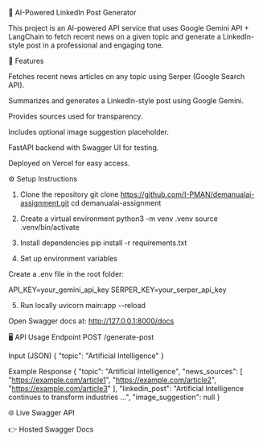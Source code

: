 🚀 AI-Powered LinkedIn Post Generator

This project is an AI-powered API service that uses Google Gemini API + LangChain to fetch recent news on a given topic and generate a LinkedIn-style post in a professional and engaging tone.

📌 Features

Fetches recent news articles on any topic using Serper (Google Search API).

Summarizes and generates a LinkedIn-style post using Google Gemini.

Provides sources used for transparency.

Includes optional image suggestion placeholder.

FastAPI backend with Swagger UI for testing.

Deployed on Vercel for easy access.

⚙️ Setup Instructions
1. Clone the repository
git clone https://github.com/I-PMAN/demanualai-assignment.git
cd demanualai-assignment

2. Create a virtual environment
python3 -m venv .venv
source .venv/bin/activate

3. Install dependencies
pip install -r requirements.txt

4. Set up environment variables

Create a .env file in the root folder:

API_KEY=your_gemini_api_key
SERPER_KEY=your_serper_api_key

5. Run locally
uvicorn main:app --reload


Open Swagger docs at: http://127.0.0.1:8000/docs

🖥️ API Usage
Endpoint
POST /generate-post

Input (JSON)
{
  "topic": "Artificial Intelligence"
}

Example Response
{
  "topic": "Artificial Intelligence",
  "news_sources": [
    "https://example.com/article1",
    "https://example.com/article2",
    "https://example.com/article3"
  ],
  "linkedin_post": "Artificial Intelligence continues to transform industries ...",
  "image_suggestion": null
}

🌐 Live Swagger API

👉 Hosted Swagger Docs
